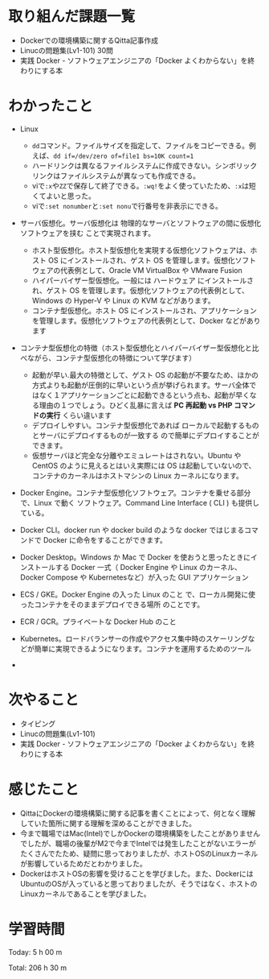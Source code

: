 # 取り組んだ課題一覧
- Dockerでの環境構築に関するQitta記事作成
- Linucの問題集(Lv1-101) 30問
- 実践 Docker - ソフトウェアエンジニアの「Docker よくわからない」を終わりにする本

# わかったこと

- Linux
  - `dd`コマンド。ファイルサイズを指定して、ファイルをコピーできる。例えば、`dd if=/dev/zero of=file1 bs=10K count=1`
  - ハードリンクは異なるファイルシステムに作成できない。シンボリックリンクはファイルシステムが異なっても作成できる。
  - viで`:x`や`ZZ`で保存して終了できる。`:wq!`をよく使っていたため、`:x`は短くてよいと思った。
  - viで`:set nonumber`と`:set nonu`で行番号を非表示にできる。

- サーバ仮想化。サーバ仮想化は 物理的なサーバとソフトウェアの間に仮想化ソフトウェアを挟む ことで実現されます。
  - ホスト型仮想化。ホスト型仮想化を実現する仮想化ソフトウェアは、ホスト OS にインストールされ、ゲスト OS を管理します。仮想化ソフトウェアの代表例として、Oracle VM VirtualBox や VMware Fusion
  - ハイパーバイザー型仮想化。一般には ハードウェア にインストールされ、ゲスト OS を管理します。仮想化ソフトウェアの代表例として、Windows の Hyper-V や Linux の KVM などがあります。
  - コンテナ型仮想化。ホスト OS にインストールされ、アプリケーション を管理します。仮想化ソフトウェアの代表例として、Docker などがあります
 
- コンテナ型仮想化の特徴（ホスト型仮想化とハイパーバイザー型仮想化と比べながら、コンテナ型仮想化の特徴について学びます）
  - 起動が早い.最大の特徴として、ゲスト OS の起動が不要なため、ほかの方式よりも起動が圧倒的に早いという点が挙げられます。サーバ全体ではなく１アプリケーションごとに起動できるという点も、起動が早くなる理由の１つでしょう。ひどく乱暴に言えば **PC 再起動 vs PHP コマンドの実行** くらい違います
  - デプロイしやすい。コンテナ型仮想化であれば ローカルで起動するものとサーバにデプロイするものが一致する ので簡単にデプロイすることができます。
  - 仮想サーバほど完全な分離やエミュレートはされない。Ubuntu や CentOS のように見えるとはいえ実際には OS は起動していないので、コンテナのカーネルはホストマシンの Linux カーネルになります。

- Docker Engine。コンテナ型仮想化ソフトウェア。コンテナを乗せる部分 で、Linux で動く ソフトウェア。Command Line Interface ( CLI ) も提供している。
- Docker CLI。docker run や docker build のような docker ではじまるコマンドで Docker に命令をすることができます。
- Docker Desktop。Windows か Mac で Docker を使おうと思ったときにインストールする Docker 一式（ Docker Engine や Linux のカーネル、Docker Compose や Kubernetesなど）が入った GUI アプリケーション
- ECS / GKE。Docker Engine の入った Linux のこと で、ローカル開発に使ったコンテナをそのままデプロイできる場所 のことです。
- ECR / GCR。プライベートな Docker Hub のこと
- Kubernetes。ロードバランサーの作成やアクセス集中時のスケーリングなどが簡単に実現できるようになります。コンテナを運用するためのツール
- 

# 次やること
- タイピング
- Linucの問題集(Lv1-101)
- 実践 Docker - ソフトウェアエンジニアの「Docker よくわからない」を終わりにする本

# 感じたこと
- QittaにDockerの環境構築に関する記事を書くことによって、何となく理解していた箇所に関する理解を深めることができました。
- 今まで職場ではMac(Intel)でしかDockerの環境構築をしたことがありませんでしたが、職場の後輩がM2で今までIntelでは発生したことがないエラーがたくさんでたため、疑問に思っておりましたが、ホストOSのLinuxカーネルが影響しているためだとわかりました。
- DockerはホストOSの影響を受けることを学びました。また、DockerにはUbuntuのOSが入っていると思っておりましたが、そうではなく、ホストのLinuxカーネルであることを学びました。

# 学習時間
Today: 5 h 00 m

Total: 206 h 30 m
